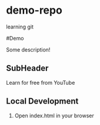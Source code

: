 # demo-repo
learning git

#Demo

Some description!

## SubHeader

Learn for free from YouTube

## Local Development

1. Open index.html in your browser